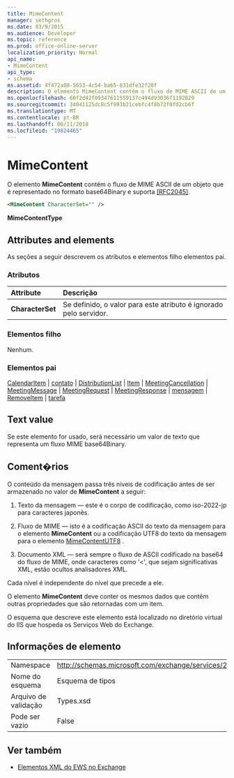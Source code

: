 ```yaml
---
title: MimeContent
manager: sethgros
ms.date: 03/9/2015
ms.audience: Developer
ms.topic: reference
ms.prod: office-online-server
localization_priority: Normal
api_name:
- MimeContent
api_type:
- schema
ms.assetid: 4f472a08-5653-4c54-ba65-831dfe32f20f
description: O elemento MimeContent contém o fluxo de MIME ASCII de um objeto que é representado no formato base64Binary e suporta [RFC2045].
ms.openlocfilehash: 60f2d42f09347611559137c494d93036f1192829
ms.sourcegitcommit: 34041125dc8c5f993b21cebfc4f8b72f0fd2cb6f
ms.translationtype: MT
ms.contentlocale: pt-BR
ms.lasthandoff: 06/11/2018
ms.locfileid: "19824465"
---
```

# <a name="mimecontent"></a>MimeContent

O elemento **MimeContent** contém o fluxo de MIME ASCII de um objeto que é representado no formato base64Binary e suporta [[RFC2045]](http://www.rfc-editor.org/rfc/rfc2045.txt).
  
```xml
<MimeContent CharacterSet="" />
```

 **MimeContentType**
## <a name="attributes-and-elements"></a>Attributes and elements

As seções a seguir descrevem os atributos e elementos filho elementos pai.
  
### <a name="attributes"></a>Atributos

|**Attribute**|**Descrição**|
|:-----|:-----|
|**CharacterSet** <br/> |Se definido, o valor para este atributo é ignorado pelo servidor.  <br/> |
   
### <a name="child-elements"></a>Elementos filho

Nenhum.
  
### <a name="parent-elements"></a>Elementos pai

[CalendarItem](calendaritem.md) | [contato](contact.md) | [DistributionList](distributionlist.md) | [Item](item.md) | [MeetingCancellation](meetingcancellation.md) | [MeetingMessage](meetingmessage.md) | [MeetingRequest](meetingrequest.md)  |  [ MeetingResponse](meetingresponse.md) | [mensagem](message-ex15websvcsotherref.md) | [RemoveItem](removeitem.md) | [tarefa](task.md)
  
## <a name="text-value"></a>Text value

Se este elemento for usado, será necessário um valor de texto que representa um fluxo MIME base64Binary.
  
## <a name="remarks"></a>Coment�rios

O conteúdo da mensagem passa três níveis de codificação antes de ser armazenado no valor de **MimeContent** a seguir: 
  
1. Texto da mensagem — este é o corpo de codificação, como iso-2022-jp para caracteres japonês.
    
2. Fluxo de MIME — isto é a codificação ASCII do texto da mensagem para o elemento **MimeContent** ou a codificação UTF8 do texto da mensagem para o elemento [MimeContentUTF8](mimecontentutf8.md) . 
    
3. Documento XML — será sempre o fluxo de ASCII codificado na base64 do fluxo de MIME, onde caracteres como '\<', que sejam significativas XML, estão ocultos analisadores XML.
    
Cada nível é independente do nível que precede a ele.
  
O elemento **MimeContent** deve conter os mesmos dados que contêm outras propriedades que são retornadas com um item. 
  
O esquema que descreve este elemento está localizado no diretório virtual do IIS que hospeda os Serviços Web do Exchange.
  
## <a name="element-information"></a>Informações de elemento

|||
|:-----|:-----|
|Namespace  <br/> |http://schemas.microsoft.com/exchange/services/2006/types  <br/> |
|Nome do esquema  <br/> |Esquema de tipos  <br/> |
|Arquivo de validação  <br/> |Types.xsd  <br/> |
|Pode ser vazio  <br/> |False  <br/> |
   
## <a name="see-also"></a>Ver também



- [Elementos XML do EWS no Exchange](ews-xml-elements-in-exchange.md)

